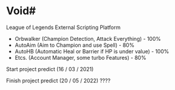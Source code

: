 # Void#
  League of Legends External Scripting Platform
  - Orbwalker (Champion Detection, Attack Everything) - 100%
  - AutoAim (Aim to Champion and use Spell) - 80%
  - AutoHB (Automatic Heal or Barrier if HP is under value) - 100%
  - Etcs. (Account Manager, some turbo Features) - 80%

Start project predict (16 / 03 / 2021)

Finish project predict (20 / 05 / 2022) ????
